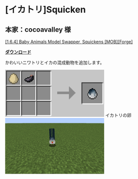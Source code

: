# [イカトリ]Squicken
## 本家：cocoavalley 様
[[1.6.4] Baby Animals Model Swapper, Squickens [MOB][Forge]](http://www.minecraftforum.net/forums/mapping-and-modding/minecraft-mods/1272517-1-6-4-baby-animals-model-swapper-squickens-mob)

[**ダウンロード**](https://github.com/eyeq/mod-1.11.2-Squicken/releases/download/1.0/1.11.2-Squicken-1.0.jar)

かわいいニワトリとイカの混成動物を追加します。  

<img src="https://github.com/eyeq/mod-1.11.2-Squicken/blob/master/screenshots/%E3%82%A4%E3%82%AB%E3%83%88%E3%83%AA%E3%81%AE%E5%8D%B5(Squicken%20Egg).png" width="320px">  
イカトリの卵


<img src="https://github.com/eyeq/mod-1.11.2-Squicken/blob/master/screenshots/Squicken.png" width="320px">  
